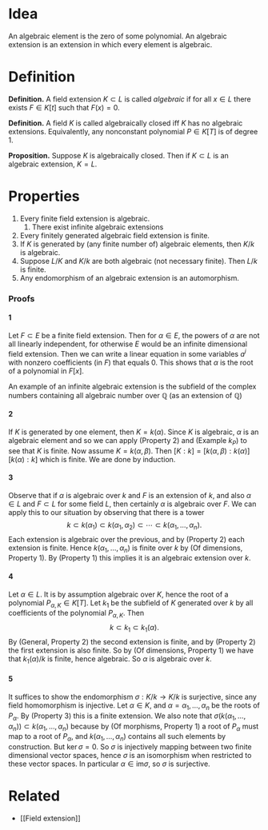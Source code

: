 # Idea
An algebraic element is the zero of some polynomial. An algebraic extension is an extension in which every element is algebraic.

# Definition
**Definition.** A field extension $K\subset L$ is called _algebraic_ if for all $x\in L$ there exists $F\in K[t]$ such that $F(x)=0$.

**Definition.** A field $K$ is called algebraically closed iff $K$ has no algebraic extensions. Equivalently, any nonconstant polynomial $P\in K[T]$ is of degree 1.

**Proposition.** Suppose $K$ is algebraically closed. Then if $K\subset L$ is an algebraic extension, $K=L$.

# Properties
1. Every finite field extension is algebraic.
	1. There exist infinite algebraic extensions
2. Every finitely generated algebraic field extension is finite.
3. If $K$ is generated by (any finite number of) algebraic elements, then $K/k$ is algebraic.
4. Suppose $L/K$ and $K/k$ are both algebraic (not necessary finite). Then $L/k$ is finite.
5. Any endomorphism of an algebraic extension is an automorphism.

### Proofs
#### 1
Let $F\subset E$ be a finite field extension. Then for $\alpha\in E$, the powers of $\alpha$ are not all linearly independent, for otherwise $E$ would be an infinite dimensional field extension. Then we can write a linear equation in some variables $a^i$ with nonzero coefficients (in $F$) that equals 0. This shows that $\alpha$ is the root of a polynomial in $F[x]$. 

An example of an infinite algebraic extension is the subfield of the complex numbers containing all algebraic number over $\mathbb{Q}$ (as an extension of $\mathbb{Q}$)
#### 2
If $K$ is generated by one element, then $K=k(\alpha)$. Since $K$ is algebraic, $\alpha$ is an algebraic element and so we can apply (Property 2) and (Example $k_P$) to see that $K$ is finite. Now assume $K=k(\alpha,\beta)$. Then $[K:k]=[k(\alpha,\beta):k(\alpha)][k(\alpha):k]$ which is finite. We are done by induction.
#### 3
Observe that if $\alpha$ is algebraic over $k$ and $F$ is an extension of $k$, and also $\alpha\in L$ and $F\subset L$ for some field $L$, then certainly $\alpha$ is algebraic over $F$. We can apply this to our situation by observing that there is a tower
$$
k\subset k(\alpha_1)\subset k(\alpha_1,\alpha_2)\subset\cdots\subset k(\alpha_1,\dots,\alpha_n).
$$
Each extension is algebraic over the previous, and by (Property 2) each extension is finite. Hence $k(\alpha_1,\dots,\alpha_n)$ is finite over $k$ by (Of dimensions, Property 1). By (Property 1) this implies it is an algebraic extension over $k$.
#### 4
Let $\alpha\in L$. It is by assumption algebraic over $K$, hence the root of a polynomial $P_{\alpha,K}\in K[T]$. Let $k_1$ be the subfield of $K$ generated over $k$ by all coefficients of the polynomial $P_{\alpha,K}$. Then $$k\subset k_1\subset k_1(\alpha).$$ By (General, Property 2) the second extension is finite, and by (Property 2) the first extension is also finite. So by (Of dimensions, Property 1) we have that $k_1(\alpha)/k$ is finite, hence algebraic. So $\alpha$ is algebraic over $k$.
#### 5
It suffices to show the endomorphism $\sigma:K/k\to K/k$ is surjective, since any field homomorphism is injective. Let $\alpha\in K$, and $\alpha=\alpha_1,\dots,\alpha_n$ be the roots of $P_\alpha$. By (Property 3) this is a finite extension. We also note that $\sigma(k(\alpha_1,\dots,\alpha_n))\subset k(\alpha_1,\dots,\alpha_n)$ because by (Of morphisms, Property 1) a root of $P_\alpha$ must map to a root of $P_\alpha$, and $k(\alpha_1,\dots,\alpha_n)$ contains all such elements by construction. But $\ker\sigma=0$. So $\sigma$ is injectively mapping between two finite dimensional vector spaces, hence $\sigma$ is an isomorphism when restricted to these vector spaces. In particular $\alpha\in\text{im}\sigma$, so $\sigma$ is surjective.

# Related
- [[Field extension]]